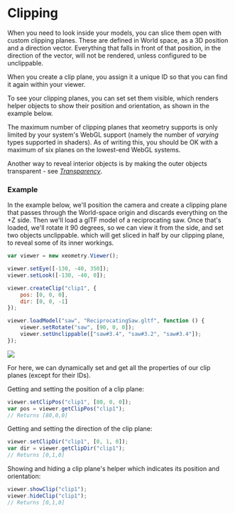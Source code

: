 # Clipping

When you need to look inside your models, you can slice them open with custom clipping planes. These are defined in World space,
as a 3D position and a direction vector. Everything that falls in front of that position, in the direction of the vector,
will not be rendered, unless configured to be unclippable.

When you create a clip plane, you assign it a unique ID so that you can find it again within your viewer.

To see your clipping planes, you can set set them visible, which renders helper objects to show their
position and orientation, as shown in the example below.

The maximum number of clipping planes that xeometry supports is only limited by your system's WebGL support (namely the
number of _varying_ types supported in shaders). As of writing this, you should be OK with a maximum of six planes on
the lowest-end WebGL systems.

Another way to reveal interior objects is by making the outer objects transparent - see [_Transparency_](transparency.md).

### Example

In the example below, we'll position the camera and create a clipping plane that passes through the World-space origin
and discards everything on the +Z side. Then we'll load a glTF model of a reciprocating saw. Once that's loaded, we'll
rotate it 90 degrees, so we can view it from the side, and set two objects unclippable.  which will get sliced in half by
our clipping  plane, to reveal some of its inner workings.

````javascript
var viewer = new xeometry.Viewer();

viewer.setEye([-130, -40, 350]);
viewer.setLook([-130, -40, 0]);

viewer.createClip("clip1", {
    pos: [0, 0, 0],
    dir: [0, 0, -1]
});

viewer.loadModel("saw", "ReciprocatingSaw.gltf", function () {
    viewer.setRotate("saw", [90, 0, 0]);
    viewer.setUnclippable(["saw#3.4", "saw#3.2", "saw#3.4"]);
});
`````

[![](assets/clipping.png)](http://xeolabs.com/xeometry/examples/#guidebook_clipping)

For here, we can dynamically set and get all the properties of our clip planes (except for their IDs).

Getting and setting the position of a clip plane:

````javascript
viewer.setClipPos("clip1", [80, 0, 0]);
var pos = viewer.getClipPos("clip1");
// Returns [80,0,0]
````

Getting and setting the direction of the clip plane:

````javascript
viewer.setClipDir("clip1", [0, 1, 0]);
var dir = viewer.getClipDir("clip1");
// Returns [0,1,0]
````

Showing and hiding a clip plane's helper which indicates its position and orientation:

````javascript
viewer.showClip("clip1");
viewer.hideClip("clip1");
// Returns [0,1,0]
````

